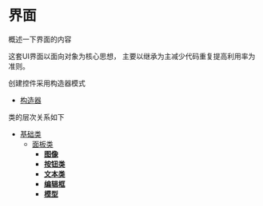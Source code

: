 # 界面 

概述一下界面的内容

这套UI界面以面向对象为核心思想， 主要以继承为主减少代码重复提高利用率为准则。

创建控件采用构造器模式
* [构造器](Script/界面/构造器)

类的层次关系如下

* [基础类](Script/界面/基类)
    * [面板类](Script/界面/面板)
        * [**图像**](Script/界面/图像)
        * [**按钮类**](Script/界面/按钮)
        * [**文本类**](Script/界面/文本)
        * [**编辑框**](Script/界面/编辑框)
        * [**模型**](Script/界面/模型)